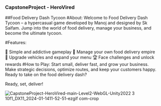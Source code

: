 ### CapstoneProject - HeroVired
##Food Delivery Dash Tycoon
#About:
Welcome to Food Delivery Dash Tycoon – a hypercasual game developed by Manoj and designed by Sk Saifam. Jump into the world of food delivery, manage your business, and become the ultimate tycoon.

#Features:

🚀 Simple and addictive gameplay
🍔 Manage your own food delivery empire
🌟 Upgrade vehicles and expand your menu
🏆 Face challenges and unlock rewards
#How to Play:
Start small, deliver fast, and grow your business. Make strategic decisions, optimize routes, and keep your customers happy. Ready to take on the food delivery dash?

Ready, set, deliver!

![CapstoneProject-HeroVired-main-Level2-WebGL-Unity2022 3 10f1_DX11_2024-01-1411-52-51-ezgif com-crop](https://github.com/GamingWithProfessor/CapstoneProject-HeroVired/assets/141953125/03f5ec14-c979-48a0-a79e-3351599b25fa)
